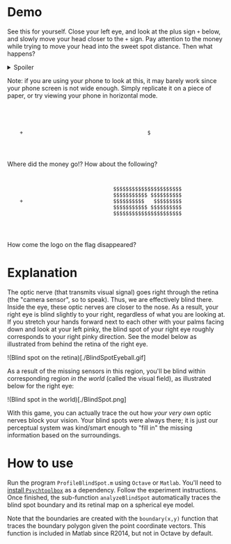 # Demo

See this for yourself. Close your left eye, and look at the plus sign `+`
below, and slowly move your head closer to the `+` sign. Pay attention to the
money while trying to move your head into the sweet spot distance. Then what
happens?

<details><summary>Spoiler</summary><blockquote>
The money disappears!
</blockquote></details> 

Note: if you are using your phone to look at this, it may barely work since
your phone screen is not wide enough. Simply replicate it on a piece of paper,
or try viewing your phone in horizontal mode.

```




    +                                        $




```

Where did the money go!? How about the following?

```


                                  $$$$$$$$$$$$$$$$$$$$$$
                                  $$$$$$$$$$$ $$$$$$$$$$
    +                             $$$$$$$$$$   $$$$$$$$$
                                  $$$$$$$$$$$ $$$$$$$$$$
                                  $$$$$$$$$$$$$$$$$$$$$$




```
How come the logo on the flag disappeared? 


# Explanation

The optic nerve (that transmits visual signal) goes right through the retina (the "camera sensor", so to speak).
Thus, we are effectively blind there. Inside the eye, these optic nerves are
closer to the nose. As a result, your right eye is blind slightly to your
right, regardless of what you are looking at. If you stretch your hands forward
next to each other with your palms facing down and look at your left pinky, the
blind spot of your right eye roughly corresponds to your right pinky direction.
See the model below as illustrated from behind the retina of the right eye.

!(Blind spot on the retina)[./BlindSpotEyeball.gif]

As a result of the missing sensors in this region, you'll be blind within
corresponding region *in the world* (called the visual field), as illustrated
below for the right eye:

!(Blind spot in the world)[./BlindSpot.png]

With this game, you can actually trace the out how *your very own* optic nerves
block your vision. Your blind spots were always there; it is just our
perceptual system was kind/smart enough to "fill in" the missing information
based on the surroundings.


# How to use
Run the program `ProfileBlindSpot.m` using `Octave` or `Matlab`. You'll need to
[install `Psychtoolbox`](http://psychtoolbox.org/download.html) as a dependency. Follow the experiment
instructions. Once finished, the sub-function `analyzeBlindSpot` automatically
traces the blind spot boundary and its retinal map on a spherical eye model.

Note that the boundaries are created with the `boundary(x,y)` function that
traces the boundary polygon given the point coordinate vectors. This function
is included in Matlab since R2014, but not in Octave by default.


